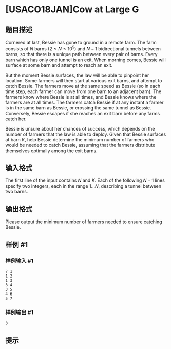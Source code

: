 # [USACO18JAN]Cow at Large G

## 题目描述

Cornered at last, Bessie has gone to ground in a remote farm. The farm consists of $N$ barns ($2 \leq N \leq 10^5$) and $N-1$ bidirectional tunnels between barns, so that there is a unique path between every pair of barns. Every barn which has only one tunnel is an exit. When morning comes, Bessie will surface at some barn and attempt to reach an exit.

But the moment Bessie surfaces, the law will be able to pinpoint her location. Some farmers will then start at various exit barns, and attempt to catch Bessie. The farmers move at the same speed as Bessie (so in each time step, each farmer can move from one barn to an adjacent barn). The farmers know where Bessie is at all times, and Bessie knows where the farmers are at all times. The farmers catch Bessie if at any instant a farmer is in the same barn as Bessie, or crossing the same tunnel as Bessie. Conversely, Bessie escapes if she reaches an exit barn before any farms catch her.


Bessie is unsure about her chances of success, which depends on the number of farmers that the law is able to deploy. Given that Bessie surfaces at barn $K$, help Bessie determine the minimum number of farmers who would be needed to catch Bessie, assuming that the farmers distribute themselves optimally among the exit barns.


## 输入格式

The first line of the input contains $N$ and $K$. Each of the following $N-1$ lines specify two integers, each in the range $1 \ldots N$, describing a tunnel between two barns.


## 输出格式

Please output the minimum number of farmers needed to ensure catching Bessie.


## 样例 #1

### 样例输入 #1
```
7 1
1 2
1 3
3 4
3 5
4 6
5 7
```

### 样例输出 #1

```
3
```

## 提示


